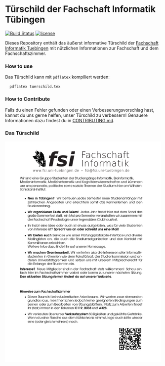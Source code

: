 # Türschild der Fachschaft Informatik Tübingen

[![Build Status](https://travis-ci.org/fsi-tue/tuerschild.svg?branch=master)](https://travis-ci.org/fsi-tue/tuerschild)
[![license](https://img.shields.io/github/license/fsi-tue/tuerschild.svg)](https://github.com/fsi-tue/tuerschild/blob/master/LICENSE.txt)

Dieses Repository enthält das äußerst informative Türschild der [Fachschaft Informatik Tuebingen](https://www.fsi.uni-tuebingen.de/) mit nützlichen Informationen zur Fachschaft und dem Fachschaftszimmer.

### How to use

Das Türschild kann mit `pdflatex` kompiliert werden:

```
  pdflatex tuerschild.tex
```


### How to Contribute

Falls du einen Fehler gefunden oder einen Verbesserungsvorschlag hast, kannst du uns gerne helfen, unser Türschild zu verbessern! Genauere Informationen dazu findest du in [CONTRIBUTING.md](/CONTRIBUTING.md).


### Das Türschild
![tuerschild](/.github/tuerschild.png)
